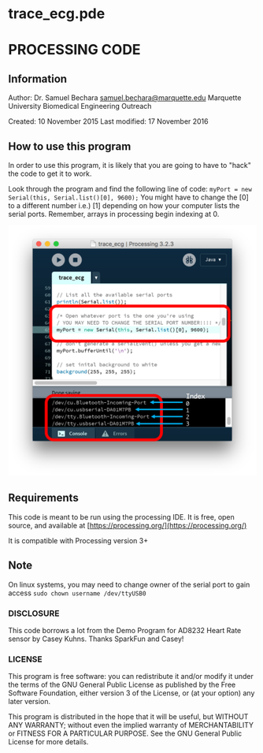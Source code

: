 
# trace_ecg.pde
# PROCESSING CODE
## Information
Author: Dr. Samuel Bechara
        samuel.bechara@marquette.edu
        Marquette University
        Biomedical Engineering Outreach

Created: 10 November 2015
Last modified: 17 November 2016

## How to use this program
In order to use this program, it is likely that you are going to have to "hack" the code to get it to work.

Look through the program and find the following line of code:
`myPort = new Serial(this, Serial.list()[0], 9600);`
You might have to change the [0] to a different number i.e.) [1] depending on how your computer lists the serial ports. Remember, arrays in processing begin indexing at 0.

![ScreenShot](/screenshots/processing_example.png)

## Requirements
This code is meant to be run using the processing IDE. It is free, open source,
and available at [https://processing.org/](https://processing.org/)

It is compatible with Processing version 3+

## Note
On linux systems, you may need to change owner of the serial port to gain access
`sudo chown username /dev/ttyUSB0`

### DISCLOSURE
This code borrows a lot from the Demo Program for AD8232 Heart Rate sensor by
Casey Kuhns. Thanks SparkFun and Casey!

### LICENSE
This program is free software: you can redistribute it and/or modify
it under the terms of the GNU General Public License as published by
the Free Software Foundation, either version 3 of the License, or
(at your option) any later version.

This program is distributed in the hope that it will be useful,
but WITHOUT ANY WARRANTY; without even the implied warranty of
MERCHANTABILITY or FITNESS FOR A PARTICULAR PURPOSE.  See the
GNU General Public License for more details.
